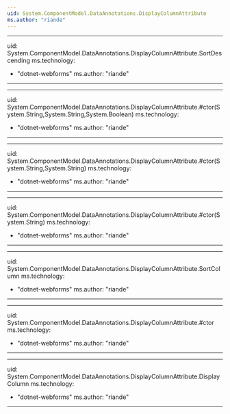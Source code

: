 ```yaml
---
uid: System.ComponentModel.DataAnnotations.DisplayColumnAttribute
ms.author: "riande"
---
```


---
uid: System.ComponentModel.DataAnnotations.DisplayColumnAttribute.SortDescending
ms.technology: 
  - "dotnet-webforms"
ms.author: "riande"
---

---
uid: System.ComponentModel.DataAnnotations.DisplayColumnAttribute.#ctor(System.String,System.String,System.Boolean)
ms.technology: 
  - "dotnet-webforms"
ms.author: "riande"
---

---
uid: System.ComponentModel.DataAnnotations.DisplayColumnAttribute.#ctor(System.String,System.String)
ms.technology: 
  - "dotnet-webforms"
ms.author: "riande"
---

---
uid: System.ComponentModel.DataAnnotations.DisplayColumnAttribute.#ctor(System.String)
ms.technology: 
  - "dotnet-webforms"
ms.author: "riande"
---

---
uid: System.ComponentModel.DataAnnotations.DisplayColumnAttribute.SortColumn
ms.technology: 
  - "dotnet-webforms"
ms.author: "riande"
---

---
uid: System.ComponentModel.DataAnnotations.DisplayColumnAttribute.#ctor
ms.technology: 
  - "dotnet-webforms"
ms.author: "riande"
---

---
uid: System.ComponentModel.DataAnnotations.DisplayColumnAttribute.DisplayColumn
ms.technology: 
  - "dotnet-webforms"
ms.author: "riande"
---
